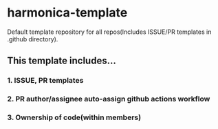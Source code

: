 # harmonica-template
Default template repository for all repos(Includes ISSUE/PR templates in .github directory).

## This template includes...

### 1. ISSUE, PR templates

### 2. PR author/assignee auto-assign github actions workflow

### 3. Ownership of code(within members)
